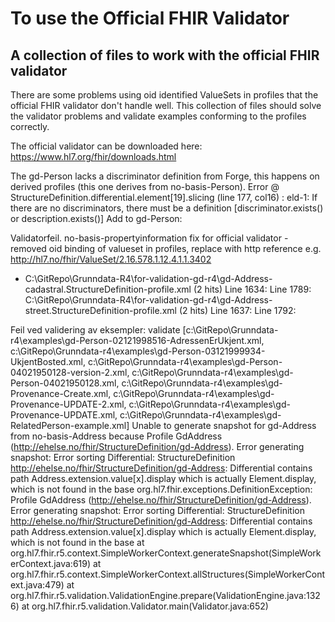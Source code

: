 # To use the Official FHIR Validator
## A collection of files to work with the official FHIR validator

There are some problems using oid identified ValueSets in profiles that the official FHIR validator don't handle well. This collection of files should solve the validator problems and validate examples conforming to the profiles correctly.

The official validator can be downloaded here: https://www.hl7.org/fhir/downloads.html

The gd-Person lacks a discriminator definition from Forge, this happens on derived profiles (this one derives from no-basis-Person).
 Error @ StructureDefinition.differential.element[19].slicing (line 177, col16) : eld-1: If there are no discriminators, there must be a definition [discriminator.exists() or description.exists()]
    <element id="Person.identifier">
      <path value="Person.identifier" />
      <slicing>
        <discriminator>
          <type value="value" />
          <path value="system" />
        </discriminator>
        <rules value="closed" />
      </slicing>
Add to gd-Person:
		<discriminator>
          <type value="value" />
          <path value="system" />
        </discriminator>

Validatorfeil.
no-basis-propertyinformation fix for official validator - removed oid binding of valueset in profiles, replace with http reference e.g. http://hl7.no/fhir/ValueSet/2.16.578.1.12.4.1.1.3402
* C:\GitRepo\Grunndata-R4\for-validation-gd-r4\gd-Address-cadastral.StructureDefinition-profile.xml (2 hits)
	Line 1634:         <valueSet value="urn:oid:2.16.578.1.12.4.1.1.3402" />
	Line 1789:         <valueSet value="urn:oid:2.16.578.1.12.4.1.1.3402" />
  C:\GitRepo\Grunndata-R4\for-validation-gd-r4\gd-Address-street.StructureDefinition-profile.xml (2 hits)
	Line 1637:         <valueSet value="urn:oid:2.16.578.1.12.4.1.1.3402" />
	Line 1792:         <valueSet value="urn:oid:2.16.578.1.12.4.1.1.3402" />

Feil ved validering av eksempler:
 validate [c:\GitRepo\Grunndata-r4\examples\gd-Person-02121998516-AdressenErUkjent.xml, c:\GitRepo\Grunndata-r4\examples\gd-Person-03121999934-UkjentBosted.xml, c:\GitRepo\Grunndata-r4\examples\gd-Person-04021950128-version-2.xml, c:\GitRepo\Grunndata-r4\examples\gd-Person-04021950128.xml, c:\GitRepo\Grunndata-r4\examples\gd-Provenance-Create.xml, c:\GitRepo\Grunndata-r4\examples\gd-Provenance-UPDATE-2.xml, c:\GitRepo\Grunndata-r4\examples\gd-Provenance-UPDATE.xml, c:\GitRepo\Grunndata-r4\examples\gd-RelatedPerson-example.xml]
Unable to generate snapshot for gd-Address from no-basis-Address because Profile GdAddress (http://ehelse.no/fhir/StructureDefinition/gd-Address). Error generating snapshot: Error sorting Differential: StructureDefinition http://ehelse.no/fhir/StructureDefinition/gd-Address: Differential contains path Address.extension.value[x].display which is actually Element.display, which is not found in the base
org.hl7.fhir.exceptions.DefinitionException: Profile GdAddress (http://ehelse.no/fhir/StructureDefinition/gd-Address). Error generating snapshot: Error sorting Differential: StructureDefinition http://ehelse.no/fhir/StructureDefinition/gd-Address: Differential contains path Address.extension.value[x].display which is actually Element.display, which is not found in the base
        at org.hl7.fhir.r5.context.SimpleWorkerContext.generateSnapshot(SimpleWorkerContext.java:619)
        at org.hl7.fhir.r5.context.SimpleWorkerContext.allStructures(SimpleWorkerContext.java:479)
        at org.hl7.fhir.r5.validation.ValidationEngine.prepare(ValidationEngine.java:1326)
        at org.hl7.fhir.r5.validation.Validator.main(Validator.java:652)
 